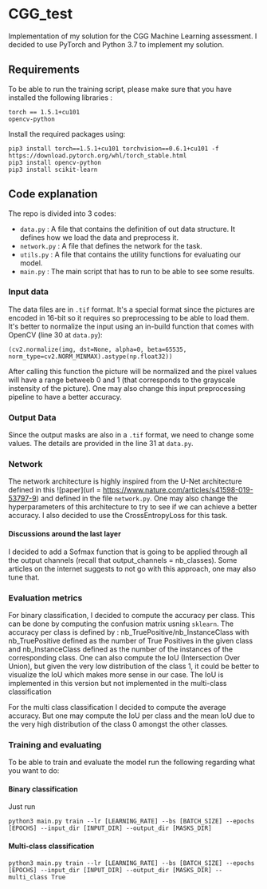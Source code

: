 # CGG_test

Implementation of my solution for the CGG Machine Learning assessment. I decided to use PyTorch and Python 3.7 to implement my solution. 

## Requirements

To be able to run the training script, please make sure that you have installed the following libraries :
```
torch == 1.5.1+cu101
opencv-python
```
Install the required packages using:
```
pip3 install torch==1.5.1+cu101 torchvision==0.6.1+cu101 -f https://download.pytorch.org/whl/torch_stable.html
pip3 install opencv-python
pip3 install scikit-learn
```

## Code explanation

The repo is divided into 3 codes:
* ```data.py``` : A file that contains the definition of out data structure. It defines how we load the data and preprocess it.
* ```network.py``` : A file that defines the network for the task.
* ```utils.py``` : A file that contains the utility functions for evaluating our model.
* ```main.py``` : The main script that has to run to be able to see some results.

### Input data

The data files are in ```.tif``` format. It's a special format since the pictures are encoded in 16-bit so it requires so preprocessing to be able to load them. It's better to normalize the input using an in-build function that comes with OpenCV (line 30 at ```data.py```):
```{python}
(cv2.normalize(img, dst=None, alpha=0, beta=65535, norm_type=cv2.NORM_MINMAX).astype(np.float32))
```
After calling this function the picture will be normalized and the pixel values will have a range betweeb 0 and 1 (that corresponds to the grayscale instensity of the picture). One may also change this input preprocessing pipeline to have a better accuracy.

### Output Data

Since the output masks are also in a ```.tif``` format, we need to change some values. The details are provided in the line 31 at ```data.py```.

### Network

The network architecture is highly inspired from the U-Net architecture defined in this ![paper](url = https://www.nature.com/articles/s41598-019-53797-9) and defined in the file ```network.py```. One may also change the hyperparameters of this architecture to try to see if we can achieve a better accuracy. I also decided to use the CrossEntropyLoss for this task.

#### Discussions around the last layer

I decided to add a Sofmax function that is going to be applied through all the output channels (recall that output_channels = nb_classes). Some articles on the internet suggests to not go with this approach, one may also tune that.

### Evaluation metrics

For binary classification, I decided to compute the accuracy per class. This can be done by computing the confusion matrix usning ```sklearn```.  The accuracy per class is defined by : nb_TruePositive/nb_InstanceClass with nb_TruePositive defined as the number of True Positives in the given class and nb_InstanceClass defined as the number of the instances of the corresponding class. One can also compute the IoU (Intersection Over Union), but given the very low distribution of the class 1, it could be better to visualize the IoU which makes more sense in our case. The IoU is implemented in this version but not implemented in the multi-class classification

For the multi class classification I decided to compute the average accuracy. But one may compute the IoU per class and the mean IoU due to the very high distribution of the class 0 amongst the other classes. 

### Training and evaluating

To be able to train and evaluate the model run the following regarding what you want to do:

#### Binary classification

Just run 
```
python3 main.py train --lr [LEARNING_RATE] --bs [BATCH_SIZE] --epochs [EPOCHS] --input_dir [INPUT_DIR] --output_dir [MASKS_DIR]
```

#### Multi-class classification
```
python3 main.py train --lr [LEARNING_RATE] --bs [BATCH_SIZE] --epochs [EPOCHS] --input_dir [INPUT_DIR] --output_dir [MASKS_DIR] --multi_class True
```

